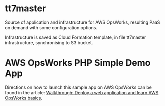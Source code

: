 # tt7master
Source of application and infrastructure for AWS OpsWorks, resulting PaaS on demand with some configuration options.

Infrastructure is saved as Cloud Formation template, in file tt7master infrastructure, synchronising to S3 bucket.
 
# AWS OpsWorks PHP Simple Demo App

Directions on how to launch this sample app on AWS OpsWorks can be found in the article: [Walkthrough: Deploy a web
application and learn AWS OpsWorks basics](http://docs.aws.amazon.com/opsworks/latest/userguide/gettingstarted.walkthrough.phpapp.html).